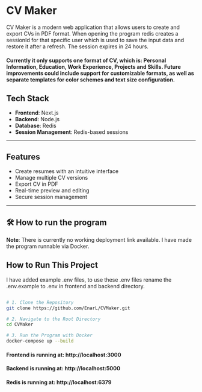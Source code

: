 # CV Maker

CV Maker is a modern web application that allows users to create and export CVs in PDF format. When opening the program redis creates a sessionId for that specific user which is used to save the input data and restore it after a refresh. The session expires in 24 hours.

#### Currently it only supports one format of CV, which is: Personal Information, Education, Work Experience, Projects and Skills. Future improvements could include support for customizable formats, as well as separate templates for color schemes and text size configuration.


## Tech Stack

- **Frontend**: Next.js
- **Backend**: Node.js  
- **Database**: Redis  
- **Session Management**: Redis-based sessions  

---

## Features

- Create resumes with an intuitive interface  
- Manage multiple CV versions  
- Export CV in PDF  
- Real-time preview and editing  
- Secure session management    

---

## 🛠️ How to run the program

**Note**: There is currently no working deployment link available. I have made the program runnable via Docker.

## How to Run This Project

I have added example .env files, to use these .env files rename the .env.example to .env in frontend and backend directory.

```bash

# 1. Clone the Repository
git clone https://github.com/EnarL/CVMaker.git
```
```bash
# 2. Navigate to the Root Directory
cd CVMaker
```
```bash
# 3. Run the Program with Docker
docker-compose up --build
```

#### Frontend is running at: http://localhost:3000

#### Backend is running at: http://localhost:5000

#### Redis is running at: http://localhost:6379



